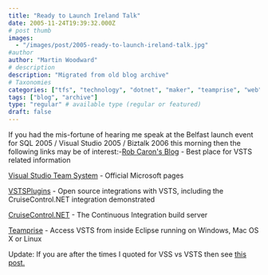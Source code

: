 ```yaml
---
title: "Ready to Launch Ireland Talk"
date: 2005-11-24T19:39:32.000Z
# post thumb
images:
  - "/images/post/2005-ready-to-launch-ireland-talk.jpg"
#author
author: "Martin Woodward"
# description
description: "Migrated from old blog archive"
# Taxonomies
categories: ["tfs", "technology", "dotnet", "maker", "teamprise", "web"]
tags: ["blog", "archive"]
type: "regular" # available type (regular or featured)
draft: false
---
```


If you had the mis-fortune of hearing me speak at the Belfast launch event for SQL 2005 / Visual Studio 2005 / Biztalk 2006 this morning then the following links may be of interest:-[Rob Caron's Blog](http://blogs.msdn.com/robcaron/default.aspx) - Best place for VSTS related information

[Visual Studio Team System](http://lab.msdn.microsoft.com/teamsystem/) - Official Microsoft pages

[VSTSPlugins](http://vstsplugins.sourceforge.net/) - Open source integrations with VSTS, including the CruiseControl.NET integration demonstrated

[CruiseControl.NET](http://ccnet.thoughtworks.com/) - The Continuous Integration build server

[Teamprise](http://www.teamprise.com/) - Access VSTS from inside Eclipse running on Windows, Mac OS X or Linux

Update: If you are after the times I quoted for VSS vs VSTS then see [this post.](http://www.woodwardweb.com/vsts/000169.html)
